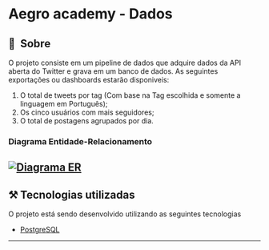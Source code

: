 # Aegro academy - Dados

## 🔖&nbsp; Sobre
O projeto consiste em um pipeline de dados que adquire dados da API aberta do Twitter e grava em um banco de dados.
As seguintes exportações ou dashboards estarão disponiveis:
1. O total de tweets por tag (Com base na Tag escolhida e somente a linguagem em Português);
2. Os cinco usuários com mais seguidores;
3. O total de postagens agrupados por dia.

### Diagrama Entidade-Relacionamento
[![Diagrama ER](https://github.com/jacyirice/aegro-academy-dados/docs/imgs/diagrama_ER.png)](https://dbdiagram.io/d/62621a901072ae0b6acacee2)
---
## ⚒️ Tecnologias utilizadas

O projeto está sendo desenvolvido utilizando as seguintes tecnologias

- [PostgreSQL](https://www.postgresql.org/)

---
